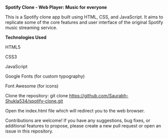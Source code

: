 **Spotify Clone - Web Player: Music for everyone**

This is a Spotify clone app built using HTML, CSS, and JavaScript. It aims to replicate some of the core features and user interface of the original Spotify music streaming service.

**Technologies Used**

HTML5

CSS3

JavaScript

Google Fonts (for custom typography)

Font Awesome (for icons)

Clone the repository: git clone https://github.com/Saurabh-Shukla534/spotify-clone.git

Open the index.html file which will redirect you to the web browser.

Contributions are welcome! If you have any suggestions, bug fixes, or additional features to propose, please create a new pull request or open an issue in this repository.
